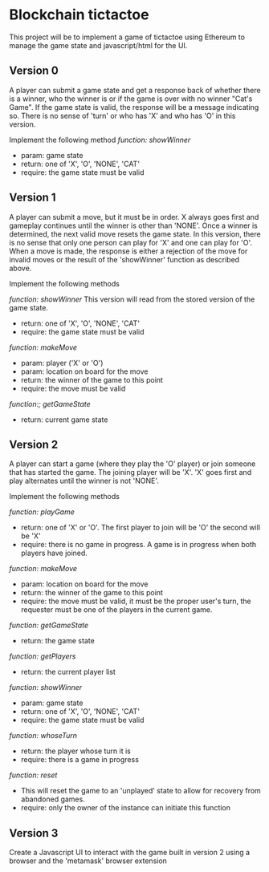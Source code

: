 # Blockchain tictactoe

This project will be to implement a game of tictactoe using Ethereum to manage
the game state and javascript/html for the UI.

## Version 0
A player can submit a game state and get a response back of whether there is a
winner, who the winner is or if the game is over with no winner "Cat's Game".
If the game state is valid, the response will be a message indicating so. There
is no sense of 'turn' or who has 'X' and who has 'O' in this version.

Implement the following method
*function: showWinner*
 - param: game state 
 - return: one of 'X', 'O', 'NONE', 'CAT' 
 - require: the game state must be valid

## Version 1
A player can submit a move, but it must be in order. X always goes first and
gameplay continues until the winner is other than 'NONE'. Once a winner is
determined, the next valid move resets the game state. In this version, there
is no sense that only one person can play for 'X' and one can play for 'O'.
When a move is made, the response is either a rejection of the move for invalid
moves or the result of the 'showWinner' function as described above.

Implement the following methods

*function: showWinner*
This version will read from the stored version of the game state.
 - return: one of 'X', 'O', 'NONE', 'CAT' 
 - require: the game state must be valid

*function: makeMove*
 - param: player ('X' or 'O')
 - param: location on board for the move
 - return: the winner of the game to this point
 - require: the move must be valid

*function:; getGameState*
 - return: current game state

## Version 2
A player can start a game (where they play the 'O' player) or join someone that
has started the game. The joining player will be 'X'. 'X' goes first and play
alternates until the winner is not 'NONE'. 

Implement the following methods

*function: playGame*
 - return: one of 'X' or 'O'. The first player to join will be 'O' the second will be 'X' 
 - require: there is no game in progress. A game is in progress when both players have joined.

*function: makeMove*
 - param: location on board for the move
 - return: the winner of the game to this point
 - require: the move must be valid, it must be the proper user's turn, the requester must be one of the players in the current game.

*function: getGameState*
 - return: the game state

*function: getPlayers*
- return: the current player list

*function: showWinner*
 - param: game state 
 - return: one of 'X', 'O', 'NONE', 'CAT' 
 - require: the game state must be valid

*function: whoseTurn*
 - return: the player whose turn it is
 - require: there is a game in progress

*function: reset*
 - This will reset the game to an 'unplayed' state to allow for recovery from abandoned games.
 - require: only the owner of the instance can initiate this function


## Version 3
Create a Javascript UI to interact with the game built in version 2 using a browser and the 'metamask' browser extension

